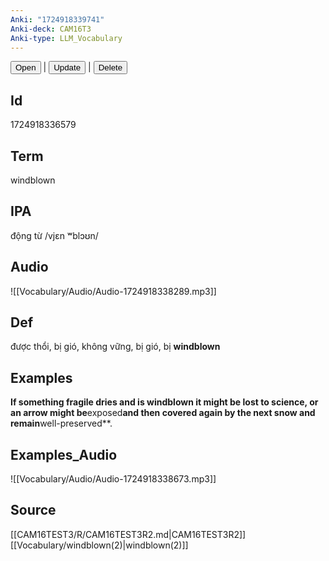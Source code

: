 ```yaml
---
Anki: "1724918339741"
Anki-deck: CAM16T3
Anki-type: LLM_Vocabulary
---
```

<button class="anki-btn-open">Open</button> | <button class="anki-btn-update">Update</button> | <button class="anki-btn-delete">Delete</button>

## Id
1724918336579
## Term
windblown
## IPA
động từ /vjɛn ʷblɔʊn/
## Audio
 ![[Vocabulary/Audio/Audio-1724918338289.mp3]]
## Def
 được thổi, bị gió, không vững, bị gió, bị **windblown**

## Examples
**If something **fragile** dries and is **windblown** it might be lost to science, or an arrow might be**exposed**and then covered again by the next snow and remain**well-preserved**. 

## Examples_Audio
![[Vocabulary/Audio/Audio-1724918338673.mp3]]
## Source
 [[CAM16TEST3/R/CAM16TEST3R2.md|CAM16TEST3R2]] [[Vocabulary/windblown(2)|windblown(2)]]
